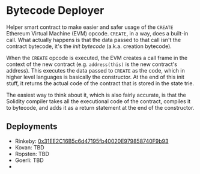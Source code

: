 # Bytecode Deployer
Helper smart contract to make easier and safer usage of the `CREATE` Ethereum Virtual Machine (EVM) opcode. `CREATE`, in a way, does a built-in call. What actually happens is that the data passed to that call isn't the contract bytecode, it's the _init bytecode_ (a.k.a. creation bytecode).

When the `CREATE` opcode is executed, the EVM creates a call frame in the context of the new contract (e.g. `address(this)` is the new contract's address). This executes the data passed to `CREATE` as the code, which in higher level languages is basically the constructor. At the end of this init stuff, it returns the actual code of the contract that is stored in the state trie.

The easiest way to think about it, which is also fairly accurate, is that the Solidity compiler takes all the executional code of the contract, compiles it to bytecode, and adds it as a return statement at the end of the constructor.

## Deployments
- Rinkeby: [0x31EE2C16B5c6d47195fb40020E979858740F9b93](https://rinkeby.etherscan.io/address/0x31ee2c16b5c6d47195fb40020e979858740f9b93)
- Kovan: TBD
- Ropsten: TBD
- Goerli: TBD
- 